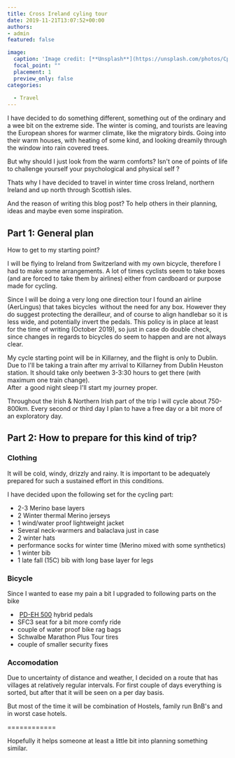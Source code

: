 ```yaml
---
title: Cross Ireland cyling tour
date: 2019-11-21T13:07:52+00:00
authors:
- admin
featured: false

image:
  caption: 'Image credit: [**Unsplash**](https://unsplash.com/photos/CpkOjOcXdUY)'
  focal_point: ""
  placement: 1
  preview_only: false
categories:
  
  - Travel
---
```

I have decided to do something different, something out of the ordinary and a wee bit on the extreme side. The winter is coming, and tourists are leaving the European shores for warmer climate, like the migratory birds. Going into their warm houses, with heating of some kind, and looking dreamily through the window into rain covered trees.

But why should I just look from the warm comforts? Isn't one of points of life to challenge yourself your psychological and physical self ?

Thats why I have decided to travel in winter time cross Ireland, northern Ireland and up north through Scottish isles.

And the reason of writing this blog post? To help others in their planning, ideas and maybe even some inspiration.

## Part 1: General plan

How to get to my starting point?

I will be flying to Ireland from Switzerland with my own bicycle, therefore I had to make some arrangements. A lot of times cyclists seem to take boxes (and are forced to take them by airlines) either from cardboard or purpose made for cycling.

Since I will be doing a very long one direction tour I found an airline (AerLingus) that takes bicycles  without the need for any box. However they do suggest protecting the derailleur, and of course to align handlebar so it is less wide, and potentially invert the pedals. This policy is in place at least for the time of writing (October 2019), so just in case do double check, since changes in regards to bicycles do seem to happen and are not always clear.

My cycle starting point will be in Killarney, and the flight is only to Dublin. Due to I'll be taking a train after my arrival to Killarney from Dublin Heuston station. It should take only beetwen 3-3:30 hours to get there (with maximum one train change).  
After  a good night sleep I'll start my journey proper.

Throughout the Irish & Northern Irish part of the trip I will cycle about 750-800km. Every second or third day I plan to have a free day or a bit more of an exploratory day.

## Part 2: How to prepare for this kind of trip?

### Clothing

It will be cold, windy, drizzly and rainy. It is important to be adequately prepared for such a sustained effort in this conditions.


I have decided upon the following set for the cycling part:

  * 2-3 Merino base layers
  * 2 Winter thermal Merino jerseys
  * 1 wind/water proof lightweight jacket
  * Several neck-warmers and balaclava just in case
  * 2 winter hats
  * performance socks for winter time (Merino mixed with some synthetics)
  * 1 winter bib
  * 1 late fall (15C) bib with long base layer for legs

### Bicycle

Since I wanted to ease my pain a bit I upgraded to following parts on the bike

  *  <a href="https://bike.shimano.com/en-US/product/component/shimano/PD-EH500.html" target="_blank" rel="noopener" data-saferedirecturl="https://www.google.com/url?q=https://bike.shimano.com/en-US/product/component/shimano/PD-EH500.html&source=gmail&ust=1572532067363000&usg=AFQjCNHq1NlSxt0iTXfN880-1_rzulo2rg">PD-EH 500</a> hybrid pedals
  * SFC3 seat for a bit more comfy ride
  * couple of water proof bike rag bags
  * Schwalbe Marathon Plus Tour tires
  * couple of smaller security fixes

### Accomodation

Due to uncertainty of distance and weather, I decided on a route that has villages at relatively regular intervals. For first couple of days everything is sorted, but after that it will be seen on a per day basis.

But most of the time it will be combination of Hostels, family run BnB's and in worst case hotels.

============

Hopefully it helps someone at least a little bit into planning something similar.